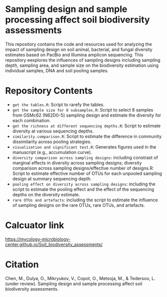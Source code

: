 # Sampling design and sample processing affect soil biodiversity assessments
This repository contains the code and resources used for analyzing the impact of sampling design on soil animal, bacterial, and fungal diversity estimates based on PacBio and Illumina amplicon sequencing. This repository eexplores the influences of sampling designs including sampling depth, sampling area, and sample size on the biodiversity estimation using individual samples, DNA and soil pooling samples. 
# Repository Contents
- `get the tables.R`: Script to rarefy the tables.
- `get the sample size for 8 subsamples.R`: Script to select 8 samples from GSMc62 (N62D0-5) sampling design and estimate the diversity for each combination.
- `get the richness at different sequencing depths.R`: Script to estimate diversity at various sequencing depths.
- `similarity.comparison.R`: Script to estimate the difference in community dissimilarity across pooling strategies.
- `visualization and significant test.R`: Generates figures used in the manuscript (e.g., accumulation curve).
- `diversity comparison across sampling designs`: including constrast of marginal effects in diversity across sampling designs; diversity comparison across sampling designs/effective number of designs.R: Script to estimate effective number of OTUs for each unpooled sampling design at summary sequencing depth.
- `pooling effect on diversity across sampling designs`:  including the script to estimate the pooling effect and the effect of the sequencing depths on the diversity estimate.
- `rare OTUs and artefacts`: including the script to estimate the influence of sampling designs on the rare OTUs, rare OTUs, and artefacts.
# Calcuator link
https://mycology-microbiology-center.github.io/Soil_biodiversity_assessments/
# Citation
Chen, M., Dulya, O., Mikryukov, V., Copot, O., Metsoja, M., & Tedersoo, L. (under review). Sampling design and sample processing affect soil biodiversity assessments.
